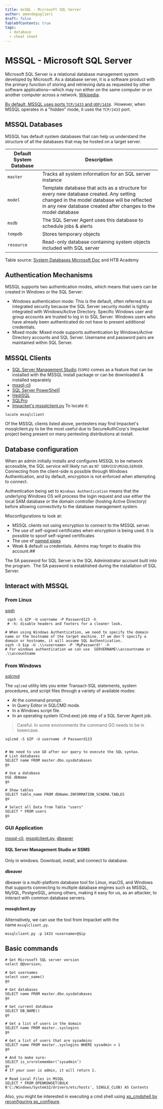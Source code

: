 ```yaml
---
title: msSQL - Microsoft SQL Server
author: amandaguglieri
draft: false
TableOfContents: true
tags:
  - database
  - cheat sheet
---
```


# MSSQL - Microsoft SQL Server

Microsoft SQL Server is a relational database management system developed by Microsoft. As a database server, it is a software product with the primary function of storing and retrieving data as requested by other software applications—which may run either on the same computer or on another computer across a network. [Wikipedia](https://en.wikipedia.org/wiki/Microsoft_SQL_Server).

[By default, MSSQL uses ports `TCP/1433` and `UDP/1434`](1433-mssql.md).  However, when MSSQL operates in a "hidden" mode, it uses the `TCP/2433` port.
## MSSQL Databases

MSSQL has default system databases that can help us understand the structure of all the databases that may be hosted on a target server.

|Default System Database|Description|
|---|---|
|`master`|Tracks all system information for an SQL server instance|
|`model`|Template database that acts as a structure for every new database created. Any setting changed in the model database will be reflected in any new database created after changes to the model database|
|`msdb`|The SQL Server Agent uses this database to schedule jobs & alerts|
|`tempdb`|Stores temporary objects|
|`resource`|Read-only database containing system objects included with SQL server|

Table source: [System Databases Microsoft Doc](https://docs.microsoft.com/en-us/sql/relational-databases/databases/system-databases?view=sql-server-ver15) and HTB Academy

## Authentication Mechanisms

MSSQL supports two authentication modes, which means that users can be created in Windows or the SQL Server:

- Windows authentication mode: This is the default, often referred to as integrated security because the SQL Server security model is tightly integrated with Windows/Active Directory. Specific Windows user and group accounts are trusted to log in to SQL Server. Windows users who have already been authenticated do not have to present additional credentials.
- Mixed mode: Mixed mode supports authentication by Windows/Active Directory accounts and SQL Server. Username and password pairs are maintained within SQL Server.

##  MSSQL Clients

- [SQL Server Management Studio](https://docs.microsoft.com/en-us/sql/ssms/download-sql-server-management-studio-ssms?view=sql-server-ver15) (`SSMS`) comes as a feature that can be installed with the MSSQL install package or can be downloaded & installed separately
- [mssql-cli](https://docs.microsoft.com/en-us/sql/tools/mssql-cli?view=sql-server-ver15)
- [SQL Server PowerShell](https://docs.microsoft.com/en-us/sql/powershell/sql-server-powershell?view=sql-server-ver15)|
- [HediSQL](https://www.heidisql.com)
- [SQLPro](https://www.macsqlclient.com)
- [Impacket's mssqlclient.py](https://github.com/SecureAuthCorp/impacket/blob/master/examples/mssqlclient.py) To locate it:

```shell-session
locate mssqlclient
```


Of the MSSQL clients listed above, pentesters may find Impacket's mssqlclient.py to be the most useful due to SecureAuthCorp's Impacket project being present on many pentesting distributions at install.


## Database configuration

When an admin initially installs and configures MSSQL to be network accessible, the SQL service will likely run as `NT SERVICE\MSSQLSERVER`. Connecting from the client-side is possible through Windows Authentication, and by default, encryption is not enforced when attempting to connect.

Authentication being set to `Windows Authentication` means that the underlying Windows OS will process the login request and use either the local SAM database or the domain controller (hosting Active Directory) before allowing connectivity to the database management system.

Misconfigurations to look at:

- MSSQL clients not using encryption to connect to the MSSQL server.    
- The use of self-signed certificates when encryption is being used. It is possible to spoof self-signed certificates   
- The use of [named pipes](https://docs.microsoft.com/en-us/sql/tools/configuration-manager/named-pipes-properties?view=sql-server-ver15)
- Weak & default `sa` credentials. Admins may forget to disable this account.## 

The SA password for SQL Server is the SQL Administrator account built into the program.  The SA password is established during the installation of SQL Server.


## Interact with MSSQL

### From Linux

[sqsh](sqsh.md)


```shell-session
 sqsh -S $IP -U username -P Password123 -h
 # -h: disable headers and footers for a cleaner look.

# When using Windows Authentication, we need to specify the domain name or the hostname of the target machine. If we don't specify a domain or hostname, it will assume SQL Authentication.
sqsh -S $ip -U .\\<username> -P 'MyPassword!' -h
# For windows authentication we can use  SERVERNAME\\accountname or .\\accountname
```

### From Windows

[sqlcmd](https://docs.microsoft.com/en-us/sql/tools/sqlcmd-utility) 

The `sqlcmd` utility lets you enter Transact-SQL statements, system procedures, and script files through a variety of available modes:

- At the command prompt.
- In Query Editor in SQLCMD mode.
- In a Windows script file.
- In an operating system (Cmd.exe) job step of a SQL Server Agent job.

> Careful. In some environments the command GO needs to be in lowercase.

```cmd-session
sqlcmd -S $IP -U username -P Password123


# We need to use GO after our query to execute the SQL syntax. 
# List databases
SELECT name FROM master.dbo.sysdatabases
go

# Use a database
USE dbName
go

# Show tables
SELECT table_name FROM dbName.INFORMATION_SCHEMA.TABLES
go

# Select all Data from Table "users"
SELECT * FROM users
go

```


### GUI Application

 [mssql-cli](https://github.com/dbcli/mssql-cli), [mssqlclient.py](https://github.com/SecureAuthCorp/impacket/blob/master/examples/mssqlclient.py), [dbeaver](https://github.com/dbeaver/dbeaver) 

####  SQL Server Management Studio or SSMS 

Only in windows. Download, install, and connect to database.

#### dbeaver

dbeaver is a multi-platform database tool for Linux, macOS, and Windows that supports connecting to multiple database engines such as MSSQL, MySQL, PostgreSQL, among others, making it easy for us, as an attacker, to interact with common database servers.

#### mssqlclient.py

Alternatively, we can use the tool from Impacket with the name `mssqlclient.py`.

```shell-session
mssqlclient.py -p 1433 <username>@$ip 
```


## Basic commands

```
# Get Microsoft SQL server version
select @@version;

# Get usernames
select user_name()
go 

# Get databases
SELECT name FROM master.dbo.sysdatabases
go

# Get current database
SELECT DB_NAME()
go

# Get a list of users in the domain
SELECT name FROM master..syslogins
go

# Get a list of users that are sysadmins
SELECT name FROM master..syslogins WHERE sysadmin = 1
go

# And to make sure: 
SELECT is_srvrolemember(‘sysadmin’)
go
# If your user is admin, it will return 1.

# Read Local Files in MSSQL
SELECT * FROM OPENROWSET(BULK N'C:/Windows/System32/drivers/etc/hosts', SINGLE_CLOB) AS Contents
```

Also, you might be interested in executing a cmd shell using [xp_cmdshell by reconfiguring sp_configure](1433-mssql.md).



